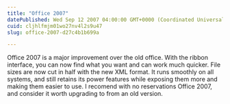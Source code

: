 ```yaml
---
title: "Office 2007"
datePublished: Wed Sep 12 2007 04:00:00 GMT+0000 (Coordinated Universal Time)
cuid: cljhlfmjm01wo27nv4l2s9u47
slug: office-2007-d27c4b1b699a

---
```


Office 2007 is a major improvement over the old office. With the ribbon interface, you can now find what you want and can work much quicker. File sizes are now cut in half with the new XML format. It runs smoothly on all systems, and still retains its power features while exposing them more and making them easier to use. I recomend with no reservations Office 2007, and consider it worth upgrading to from an old version.